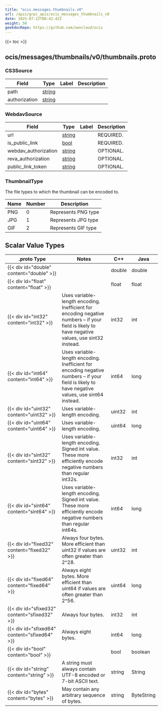 ```yaml
---
title: "ocis.messages.thumbnails.v0"
url: /apis/grpc_apis/ocis_messages_thumbnails_v0
date: 2025-07-22T00:42:42Z
weight: 50
geekdocRepo: https://github.com/owncloud/ocis
---
```


{{< toc >}}



## ocis/messages/thumbnails/v0/thumbnails.proto

### CS3Source



| Field | Type | Label | Description |
| ----- | ---- | ----- | ----------- |
| path | [string](#string) |  |  |
| authorization | [string](#string) |  |  |

### WebdavSource



| Field | Type | Label | Description |
| ----- | ---- | ----- | ----------- |
| url | [string](#string) |  | REQUIRED. |
| is_public_link | [bool](#bool) |  | REQUIRED. |
| webdav_authorization | [string](#string) |  | OPTIONAL. |
| reva_authorization | [string](#string) |  | OPTIONAL. |
| public_link_token | [string](#string) |  | OPTIONAL. |

### ThumbnailType

The file types to which the thumbnail can be encoded to.

| Name | Number | Description |
| ---- | ------ | ----------- |
| PNG | 0 | Represents PNG type |
| JPG | 1 | Represents JPG type |
| GIF | 2 | Represents GIF type |

## Scalar Value Types

| .proto Type | Notes | C++ | Java |
| ----------- | ----- | --- | ---- |
| {{< div id="double" content="double" >}} |  | double | double |
| {{< div id="float" content="float" >}} |  | float | float |
| {{< div id="int32" content="int32" >}} | Uses variable-length encoding. Inefficient for encoding negative numbers – if your field is likely to have negative values, use sint32 instead. | int32 | int |
| {{< div id="int64" content="int64" >}} | Uses variable-length encoding. Inefficient for encoding negative numbers – if your field is likely to have negative values, use sint64 instead. | int64 | long |
| {{< div id="uint32" content="uint32" >}} | Uses variable-length encoding. | uint32 | int |
| {{< div id="uint64" content="uint64" >}} | Uses variable-length encoding. | uint64 | long |
| {{< div id="sint32" content="sint32" >}} | Uses variable-length encoding. Signed int value. These more efficiently encode negative numbers than regular int32s. | int32 | int |
| {{< div id="sint64" content="sint64" >}} | Uses variable-length encoding. Signed int value. These more efficiently encode negative numbers than regular int64s. | int64 | long |
| {{< div id="fixed32" content="fixed32" >}} | Always four bytes. More efficient than uint32 if values are often greater than 2^28. | uint32 | int |
| {{< div id="fixed64" content="fixed64" >}} | Always eight bytes. More efficient than uint64 if values are often greater than 2^56. | uint64 | long |
| {{< div id="sfixed32" content="sfixed32" >}} | Always four bytes. | int32 | int |
| {{< div id="sfixed64" content="sfixed64" >}} | Always eight bytes. | int64 | long |
| {{< div id="bool" content="bool" >}} |  | bool | boolean |
| {{< div id="string" content="string" >}} | A string must always contain UTF-8 encoded or 7-bit ASCII text. | string | String |
| {{< div id="bytes" content="bytes" >}} | May contain any arbitrary sequence of bytes. | string | ByteString |

